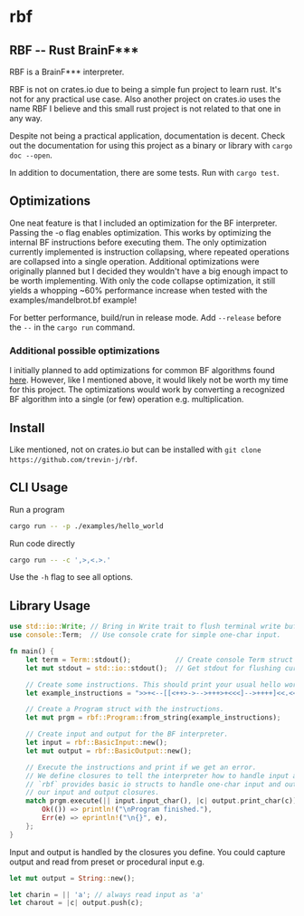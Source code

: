 # rbf

## RBF -- Rust BrainF***

RBF is a BrainF*** interpreter.

RBF is not on crates.io due to being a simple fun project to learn rust. It's not for any
practical use case. Also another project on crates.io uses the name RBF I believe and this
small rust project is not related to that one in any way.

Despite not being a practical application, documentation is decent. Check out the documentation
for using this project as a binary or library with `cargo doc --open`.

In addition to documentation, there are some tests. Run with `cargo test`.

## Optimizations

One neat feature is that I included an optimization for the BF interpreter. Passing the -o flag
enables optimization. This works by optimizing the internal BF instructions before executing
them. The only optimization currently implemented is instruction collapsing, where repeated
operations are collapsed into a single operation. Additional optimizations were originally
planned but I decided they wouldn't have a big enough impact to be worth implementing. With
only the code collapse optimization, it still yields a whopping ~60% performance increase when
tested with the examples/mandelbrot.bf example!

For better performance, build/run in release mode. Add `--release` before the `--` in the
`cargo run` command.

### Additional possible optimizations

I initially planned to add optimizations for common BF algorithms found [here](https://esolangs.org/wiki/Brainfuck_algorithms).
However, like I mentioned above, it would likely not be worth my time for this project. The
optimizations would work by converting a recognized BF algorithm into a single (or few)
operation e.g. multiplication.

## Install

Like mentioned, not on crates.io but can be installed with `git clone
https://github.com/trevin-j/rbf`.

## CLI Usage

Run a program

```sh
cargo run -- -p ./examples/hello_world
```

Run code directly

```sh
cargo run -- -c ',>,<.>.'
```

Use the `-h` flag to see all options.

## Library Usage

```rust
use std::io::Write; // Bring in Write trait to flush terminal write buffer.
use console::Term;  // Use console crate for simple one-char input.

fn main() {
    let term = Term::stdout();           // Create console Term struct for single-char input.
    let mut stdout = std::io::stdout();  // Get stdout for flushing current buffer.

    // Create some instructions. This should print your usual hello world.
    let example_instructions = ">>+<--[[<++>->-->+++>+<<<]-->++++]<<.<<-.<<..+++.>.<<-.>.+++.------.>>-.<+.>>.";

    // Create a Program struct with the instructions.
    let mut prgm = rbf::Program::from_string(example_instructions);

    // Create input and output for the BF interpreter.
    let input = rbf::BasicInput::new();
    let mut output = rbf::BasicOutput::new();

    // Execute the instructions and print if we get an error.
    // We define closures to tell the interpreter how to handle input and output.
    // `rbf` provides basic io structs to handle one-char input and output, which we use for
    // our input and output closures.
    match prgm.execute(|| input.input_char(), |c| output.print_char(c)) {
        Ok(()) => println!("\nProgram finished."),
        Err(e) => eprintln!("\n{}", e),
    };
}
```

Input and output is handled by the closures you define. You could capture output and read
from preset or procedural input e.g.

```rust
let mut output = String::new();

let charin = || 'a'; // always read input as 'a'
let charout = |c| output.push(c);
```
